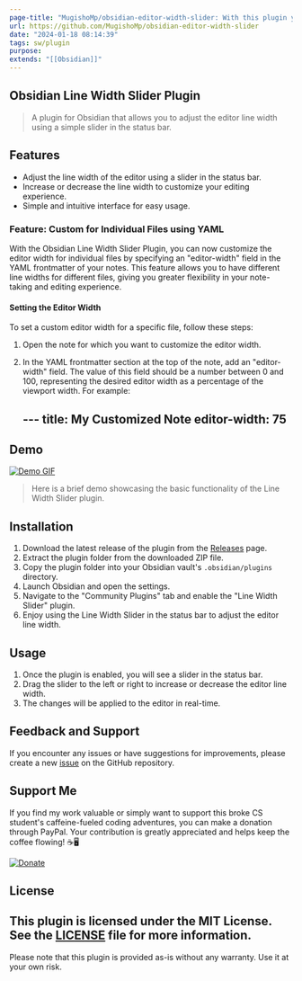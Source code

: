 ```yaml
---
page-title: "MugishoMp/obsidian-editor-width-slider: With this plugin you can set the line width of the editor in obsidian."
url: https://github.com/MugishoMp/obsidian-editor-width-slider
date: "2024-01-18 08:14:39"
tags: sw/plugin
purpose:
extends: "[[Obsidian]]"
---
```


## Obsidian Line Width Slider Plugin

> A plugin for Obsidian that allows you to adjust the editor line width using a simple slider in the status bar.

## Features

-   Adjust the line width of the editor using a slider in the status bar.
-   Increase or decrease the line width to customize your editing experience.
-   Simple and intuitive interface for easy usage.

### Feature: Custom for Individual Files using YAML

With the Obsidian Line Width Slider Plugin, you can now customize the editor width for individual files by specifying an "editor-width" field in the YAML frontmatter of your notes. This feature allows you to have different line widths for different files, giving you greater flexibility in your note-taking and editing experience.

#### Setting the Editor Width

To set a custom editor width for a specific file, follow these steps:

1.  Open the note for which you want to customize the editor width.
    
2.  In the YAML frontmatter section at the top of the note, add an "editor-width" field. The value of this field should be a number between 0 and 100, representing the desired editor width as a percentage of the viewport width. For example:
    
    \---
    title: My Customized Note
    editor-width: 75
    ---
    

## Demo

[![Demo GIF](https://github.com/MugishoMp/obsidian-editor-width-slider/raw/master/images/demo-gif-full-size.gif)](https://github.com/MugishoMp/obsidian-editor-width-slider/blob/master/images/demo-gif-full-size.gif)[](https://github.com/MugishoMp/obsidian-editor-width-slider/blob/master/images/demo-gif-full-size.gif)

> Here is a brief demo showcasing the basic functionality of the Line Width Slider plugin.

## Installation

1.  Download the latest release of the plugin from the [Releases](https://github.com/MugishoMp/obsidian-editor-width-slider/releases) page.
2.  Extract the plugin folder from the downloaded ZIP file.
3.  Copy the plugin folder into your Obsidian vault's `.obsidian/plugins` directory.
4.  Launch Obsidian and open the settings.
5.  Navigate to the "Community Plugins" tab and enable the "Line Width Slider" plugin.
6.  Enjoy using the Line Width Slider in the status bar to adjust the editor line width.

## Usage

1.  Once the plugin is enabled, you will see a slider in the status bar.
2.  Drag the slider to the left or right to increase or decrease the editor line width.
3.  The changes will be applied to the editor in real-time.

## Feedback and Support

If you encounter any issues or have suggestions for improvements, please create a new [issue](https://github.com/MugishoMp/obsidian-editor-width-slider/issues) on the GitHub repository.

## Support Me

If you find my work valuable or simply want to support this broke CS student's caffeine-fueled coding adventures, you can make a donation through PayPal. Your contribution is greatly appreciated and helps keep the coffee flowing! ☕️🖥️

[![Donate](https://camo.githubusercontent.com/0a31b77e557770b69a69849e427a3f7a6a16e8419608ed5f4ccfa24cc2eb53d8/68747470733a2f2f7777772e70617970616c6f626a656374732e636f6d2f656e5f55532f692f62746e2f62746e5f646f6e61746543435f4c472e676966)](https://www.paypal.com/donate/?hosted_button_id=E4APAMMHVJE4N)

## License

## This plugin is licensed under the MIT License. See the [LICENSE](https://github.com/MugishoMp/obsidian-editor-width-slider/blob/master/LICENSE) file for more information.

Please note that this plugin is provided as-is without any warranty. Use it at your own risk.